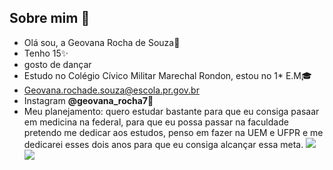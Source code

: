 ## Sobre mim :kiss:

- Olá sou, a Geovana Rocha de Souza:raising_hand:
- Tenho 15:sparkles:
- gosto de dançar 
- Estudo no Colégio Cívico Militar Marechal Rondon, estou no 1* E.M:mortar_board:
- Geovana.rochade.souza@escola.pr.gov.br
- Instagram **@geovana_rocha7**:calling:
- Meu planejamento: quero estudar bastante para que eu consiga pasaar em medicina na federal, para que eu possa passar na faculdade pretendo me dedicar aos estudos, penso em fazer na UEM e UFPR e me dedicarei esses dois anos para que eu consiga alcançar essa meta.
![](https://img.shields.io/badge/Scratch-4D97FF?style=for-the-badge&logo=Scratch&logoColor=white)
![](https://img.shields.io/badge/JavaScript-323330?style=for-the-badge&logo=javascript&logoColor=F7DF1E)
